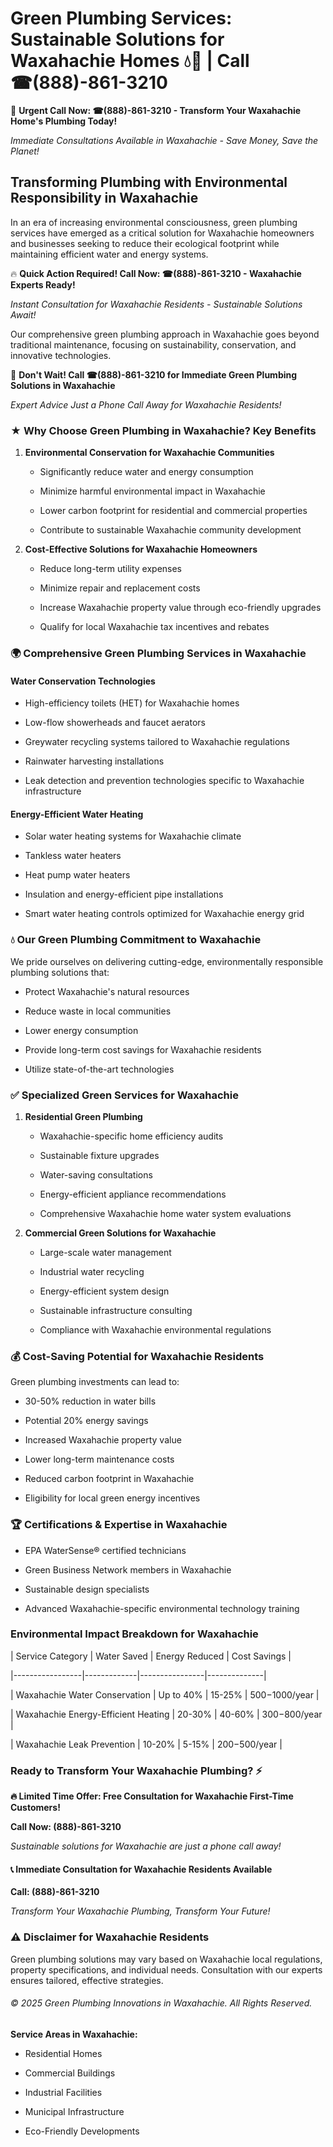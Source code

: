 # Green Plumbing Services: Sustainable Solutions for Waxahachie Homes 💧🌿 | Call ☎(888)-861-3210

🚨 **Urgent Call Now: ☎(888)-861-3210 - Transform Your Waxahachie Home's Plumbing Today!**
*Immediate Consultations Available in Waxahachie - Save Money, Save the Planet!*

## Transforming Plumbing with Environmental Responsibility in Waxahachie

In an era of increasing environmental consciousness, green plumbing services have emerged as a critical solution for Waxahachie homeowners and businesses seeking to reduce their ecological footprint while maintaining efficient water and energy systems. 

🔥 **Quick Action Required! Call Now: ☎(888)-861-3210 - Waxahachie Experts Ready!**
*Instant Consultation for Waxahachie Residents - Sustainable Solutions Await!*

Our comprehensive green plumbing approach in Waxahachie goes beyond traditional maintenance, focusing on sustainability, conservation, and innovative technologies.

🚨 **Don't Wait! Call ☎(888)-861-3210 for Immediate Green Plumbing Solutions in Waxahachie**
*Expert Advice Just a Phone Call Away for Waxahachie Residents!*

### ★ Why Choose Green Plumbing in Waxahachie? Key Benefits

1. **Environmental Conservation for Waxahachie Communities** 
   - Significantly reduce water and energy consumption
   - Minimize harmful environmental impact in Waxahachie
   - Lower carbon footprint for residential and commercial properties
   - Contribute to sustainable Waxahachie community development

2. **Cost-Effective Solutions for Waxahachie Homeowners** 
   - Reduce long-term utility expenses
   - Minimize repair and replacement costs
   - Increase Waxahachie property value through eco-friendly upgrades
   - Qualify for local Waxahachie tax incentives and rebates

### 🌍 Comprehensive Green Plumbing Services in Waxahachie

#### Water Conservation Technologies
- High-efficiency toilets (HET) for Waxahachie homes
- Low-flow showerheads and faucet aerators
- Greywater recycling systems tailored to Waxahachie regulations
- Rainwater harvesting installations
- Leak detection and prevention technologies specific to Waxahachie infrastructure

#### Energy-Efficient Water Heating
- Solar water heating systems for Waxahachie climate
- Tankless water heaters
- Heat pump water heaters
- Insulation and energy-efficient pipe installations
- Smart water heating controls optimized for Waxahachie energy grid

### 💧 Our Green Plumbing Commitment to Waxahachie

We pride ourselves on delivering cutting-edge, environmentally responsible plumbing solutions that:
- Protect Waxahachie's natural resources
- Reduce waste in local communities
- Lower energy consumption
- Provide long-term cost savings for Waxahachie residents
- Utilize state-of-the-art technologies

### ✅ Specialized Green Services for Waxahachie

1. **Residential Green Plumbing**
   - Waxahachie-specific home efficiency audits
   - Sustainable fixture upgrades
   - Water-saving consultations
   - Energy-efficient appliance recommendations
   - Comprehensive Waxahachie home water system evaluations

2. **Commercial Green Solutions for Waxahachie**
   - Large-scale water management
   - Industrial water recycling
   - Energy-efficient system design
   - Sustainable infrastructure consulting
   - Compliance with Waxahachie environmental regulations

### 💰 Cost-Saving Potential for Waxahachie Residents

Green plumbing investments can lead to:
- 30-50% reduction in water bills
- Potential 20% energy savings
- Increased Waxahachie property value
- Lower long-term maintenance costs
- Reduced carbon footprint in Waxahachie
- Eligibility for local green energy incentives

### 🏆 Certifications & Expertise in Waxahachie

- EPA WaterSense® certified technicians
- Green Business Network members in Waxahachie
- Sustainable design specialists
- Advanced Waxahachie-specific environmental technology training

### Environmental Impact Breakdown for Waxahachie

| Service Category | Water Saved | Energy Reduced | Cost Savings |
|-----------------|-------------|----------------|--------------|
| Waxahachie Water Conservation | Up to 40% | 15-25% | $500-$1000/year |
| Waxahachie Energy-Efficient Heating | 20-30% | 40-60% | $300-$800/year |
| Waxahachie Leak Prevention | 10-20% | 5-15% | $200-$500/year |

### Ready to Transform Your Waxahachie Plumbing? ⚡

**🔥 Limited Time Offer: Free Consultation for Waxahachie First-Time Customers!**

**Call Now: (888)-861-3210**
*Sustainable solutions for Waxahachie are just a phone call away!*

#### 📞 Immediate Consultation for Waxahachie Residents Available

**Call: (888)-861-3210**
*Transform Your Waxahachie Plumbing, Transform Your Future!*

### ⚠️ Disclaimer for Waxahachie Residents

Green plumbing solutions may vary based on Waxahachie local regulations, property specifications, and individual needs. Consultation with our experts ensures tailored, effective strategies.

###### © 2025 Green Plumbing Innovations in Waxahachie. All Rights Reserved.

**Service Areas in Waxahachie:** 
- Residential Homes
- Commercial Buildings
- Industrial Facilities
- Municipal Infrastructure
- Eco-Friendly Developments